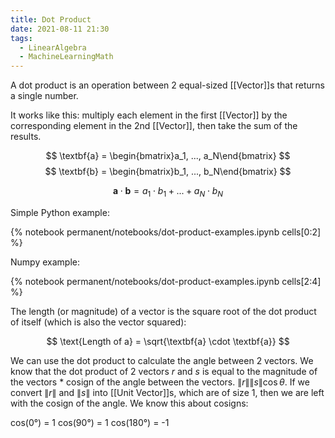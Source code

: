 ```yaml
---
title: Dot Product
date: 2021-08-11 21:30
tags:
  - LinearAlgebra
  - MachineLearningMath
---
```


A dot product is an operation between 2 equal-sized [[Vector]]s that returns a single number.

It works like this: multiply each element in the first [[Vector]] by the corresponding element in the 2nd [[Vector]], then take the sum of the results.

$$
\textbf{a} = \begin{bmatrix}a_1, ..., a_N\end{bmatrix}
$$
$$
\textbf{b} = \begin{bmatrix}b_1, ..., b_N\end{bmatrix}
$$

$$
\textbf{a} \cdot \textbf{b} = a_1 \cdot b_1 + ... + a_N \cdot b_N
$$

Simple Python example:

{% notebook permanent/notebooks/dot-product-examples.ipynb cells[0:2] %}

Numpy example:

{% notebook permanent/notebooks/dot-product-examples.ipynb cells[2:4] %}

The length (or magnitude) of a vector is the square root of the dot product of itself (which is also the vector squared):

$$
\text{Length of a} = \sqrt{\textbf{a} \cdot \textbf{a}}
$$

We can use the dot product to calculate the angle between 2 vectors. We know that the dot product of 2 vectors $r$ and $s$ is equal to the magnitude of the vectors * cosign of the angle between the vectors. $\|r\|\|s\|\cos\theta$. If we convert $\|r\|$ and $\|s\|$ into [[Unit Vector]]s, which are of size 1, then we are left with the cosign of the angle. We know this about cosigns:

cos(0°) = 1
cos(90°) = 1
cos(180°) = -1